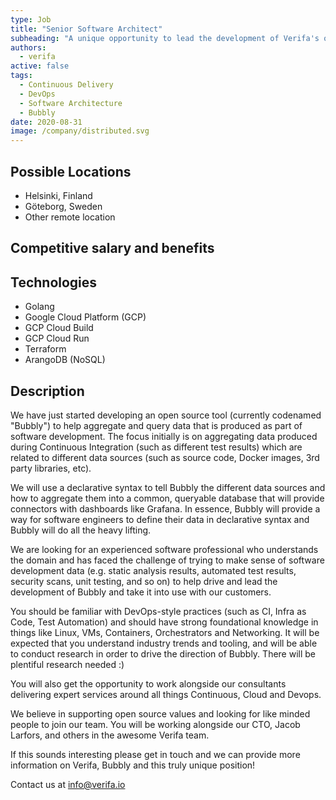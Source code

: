 ```yaml
---
type: Job
title: "Senior Software Architect"
subheading: "A unique opportunity to lead the development of Verifa's open source project"
authors:
  - verifa
active: false
tags:
  - Continuous Delivery
  - DevOps
  - Software Architecture
  - Bubbly
date: 2020-08-31
image: /company/distributed.svg
---
```


## Possible Locations

- Helsinki, Finland
- Göteborg, Sweden
- Other remote location

## Competitive salary and benefits

## Technologies

- Golang
- Google Cloud Platform (GCP)
- GCP Cloud Build
- GCP Cloud Run
- Terraform
- ArangoDB (NoSQL)

## Description

We have just started developing an open source tool (currently codenamed "Bubbly") to help aggregate and query data that is produced as part of software development. The focus initially is on aggregating data produced during Continuous Integration (such as different test results) which are related to different data sources (such as source code, Docker images, 3rd party libraries, etc).

We will use a declarative syntax to tell Bubbly the different data sources and how to aggregate them into a common, queryable database that will provide connectors with dashboards like Grafana. In essence, Bubbly will provide a way for software engineers to define their data in declarative syntax and Bubbly will do all the heavy lifting.

We are looking for an experienced software professional who understands the domain and has faced the challenge of trying to make sense of software development data (e.g. static analysis results, automated test results, security scans, unit testing, and so on) to help drive and lead the development of Bubbly and take it into use with our customers.

You should be familiar with DevOps-style practices (such as CI, Infra as Code, Test Automation) and should have strong foundational knowledge in things like Linux, VMs, Containers, Orchestrators and Networking. It will be expected that you understand industry trends and tooling, and will be able to conduct research in order to drive the direction of Bubbly. There will be plentiful research needed :)

You will also get the opportunity to work alongside our consultants delivering expert services around all things Continuous, Cloud and Devops.

We believe in supporting open source values and looking for like minded people to join our team. You will be working alongside our CTO, Jacob Larfors, and others in the awesome Verifa team.

If this sounds interesting please get in touch and we can provide more information on Verifa, Bubbly and this truly unique position!

Contact us at <info@verifa.io>
